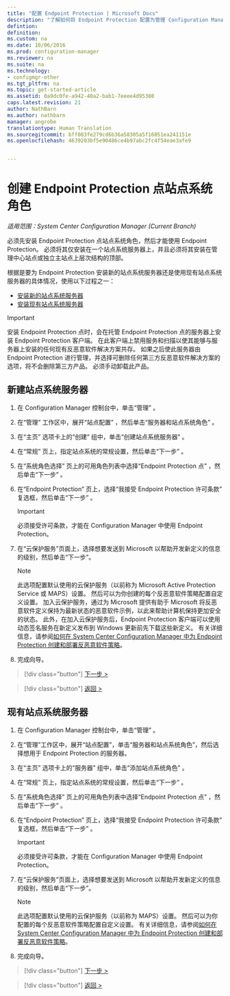 ```yaml
---
title: "配置 Endpoint Protection | Microsoft Docs"
description: "了解如何将 Endpoint Protection 配置为管理 Configuration Manager 客户端计算机上的安全和恶意软件。"
defintion: 
definition: 
ms.custom: na
ms.date: 10/06/2016
ms.prod: configuration-manager
ms.reviewer: na
ms.suite: na
ms.technology:
- configmgr-other
ms.tgt_pltfrm: na
ms.topic: get-started-article
ms.assetid: 0a9dc0fe-a942-40a2-bab1-7eeee4d95380
caps.latest.revision: 21
author: NathBarn
ms.author: nathbarn
manager: angrobe
translationtype: Human Translation
ms.sourcegitcommit: bff083fe279cd6b36a58305a5f16051ea241151e
ms.openlocfilehash: 4639203bf5e90486ce4b97abc2fc4f54eae3afe9


---
```

# <a name="create-an-endpoint-protection-point-site-system-role"></a>创建 Endpoint Protection 点站点系统角色

*适用范围：System Center Configuration Manager (Current Branch)*

 必须先安装 Endpoint Protection 点站点系统角色，然后才能使用 Endpoint Protection。 必须将其仅安装在一个站点系统服务器上，并且必须将其安装在管理中心站点或独立主站点上层次结构的顶部。

 根据是要为 Endpoint Protection 安装新的站点系统服务器还是使用现有站点系统服务器的具体情况，使用以下过程之一：
 - [安装新的站点系统服务器](#new-site-system-server)
 - [安装现有站点系统服务器](#existing-site-system-server)

> [!IMPORTANT]
>  安装 Endpoint Protection 点时，会在托管 Endpoint Protection 点的服务器上安装 Endpoint Protection 客户端。 在此客户端上禁用服务和扫描以使其能够与服务器上安装的任何现有反恶意软件解决方案共存。 如果之后使此服务器由 Endpoint Protection 进行管理，并选择可删除任何第三方反恶意软件解决方案的选项，将不会删除第三方产品。 必须手动卸载此产品。

## <a name="new-site-system-server"></a>新建站点系统服务器

1.  在 Configuration Manager 控制台中，单击“管理” 。

2.  在“管理”  工作区中，展开“站点配置” ，然后单击“服务器和站点系统角色” 。

3.  在“主页”  选项卡上的“创建”  组中，单击“创建站点系统服务器” 。

4.  在“常规”  页上，指定站点系统的常规设置，然后单击“下一步” 。

5.  在“系统角色选择”  页上的可用角色列表中选择“Endpoint Protection 点”  ，然后单击“下一步” 。

6.  在“Endpoint Protection”  页上，选择“我接受 Endpoint Protection 许可条款”  复选框，然后单击“下一步” 。

    > [!IMPORTANT]
    >  必须接受许可条款，才能在 Configuration Manager 中使用 Endpoint Protection。

7.  在“云保护服务”页面上，选择想要发送到 Microsoft 以帮助开发新定义的信息的级别，然后单击“下一步”。

    > [!NOTE]
    >  此选项配置默认使用的云保护服务（以前称为 Microsoft Active Protection Service 或 MAPS）设置。 然后可以为你创建的每个反恶意软件策略配置自定义设置。 加入云保护服务，通过为 Microsoft 提供有助于 Microsoft 将反恶意软件定义保持为最新状态的恶意软件示例，以此来帮助计算机保持更加安全的状态。 此外，在加入云保护服务后，Endpoint Protection 客户端可以使用动态签名服务在新定义发布到 Windows 更新前先下载这些新定义。 有关详细信息，请参阅[如何在 System Center Configuration Manager 中为 Endpoint Protection 创建和部署反恶意软件策略](endpoint-antimalware-policies.md)。

8.  完成向导。

> [!div class="button"]
[下一步 >](endpoint-configure-alerts.md)

> [!div class="button"]
[返回 >](endpoint-protection-configure.md)

## <a name="existing-site-system-server"></a>现有站点系统服务器

1.  在 Configuration Manager 控制台中，单击“管理” 。

2.  在“管理”工作区中，展开“站点配置”，单击“服务器和站点系统角色”，然后选择想用于 Endpoint Protection 的服务器。

3.  在“主页”  选项卡上的“服务器”  组中，单击“添加站点系统角色” 。

4.  在“常规”  页上，指定站点系统的常规设置，然后单击“下一步” 。

5.  在“系统角色选择”  页上的可用角色列表中选择“Endpoint Protection 点”  ，然后单击“下一步” 。

6.  在“Endpoint Protection”  页上，选择“我接受 Endpoint Protection 许可条款”  复选框，然后单击“下一步” 。

    > [!IMPORTANT]
    >  必须接受许可条款，才能在 Configuration Manager 中使用 Endpoint Protection。

7.  在“云保护服务”页面上，选择想要发送到 Microsoft 以帮助开发新定义的信息的级别，然后单击“下一步”。

    > [!NOTE]
    >  此选项配置默认使用的云保护服务（以前称为 MAPS）设置。 然后可以为你配置的每个反恶意软件策略配置自定义设置。 有关详细信息，请参阅[如何在 System Center Configuration Manager 中为 Endpoint Protection 创建和部署反恶意软件策略](endpoint-antimalware-policies.md)。

8.  完成向导。

> [!div class="button"]
[下一步 >](endpoint-configure-alerts.md)

> [!div class="button"]
[返回 >](endpoint-protection-configure.md)



<!--HONumber=Dec16_HO3-->


